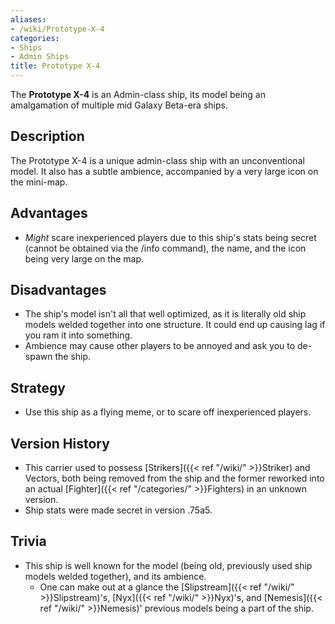 ```yaml
---
aliases:
- /wiki/Prototype-X-4
categories:
- Ships
- Admin Ships
title: Prototype X-4
---
```


The **Prototype X-4** is an Admin-class ship, its model being an amalgamation of multiple mid Galaxy Beta-era ships. 

## Description

The Prototype X-4 is a unique admin-class ship with an unconventional model. It also has a subtle ambience, accompanied by a very large icon on the mini-map.

## Advantages

- _Might_ scare inexperienced players due to this ship's stats being secret (cannot be obtained via the /info command), the name, and the icon being very large on the map.

## Disadvantages

- The ship's model isn't all that well optimized, as it is literally old ship models welded together into one structure. It could end up causing lag if you ram it into something.
- Ambience may cause other players to be annoyed and ask you to de-spawn the ship.

## Strategy

- Use this ship as a flying meme, or to scare off inexperienced players.

## Version History 

- This carrier used to possess [Strikers]({{< ref "/wiki/" >}}Striker) and Vectors, both being removed from the ship and the former reworked into an actual [Fighter]({{< ref "/categories/" >}}Fighters) in an unknown version.
- Ship stats were made secret in version .75a5.

## Trivia

- This ship is well known for the model (being old, previously used ship models welded together), and its ambience.
  - One can make out at a glance the [Slipstream]({{< ref "/wiki/" >}}Slipstream)'s, [Nyx]({{< ref "/wiki/" >}}Nyx)'s, and [Nemesis]({{< ref "/wiki/" >}}Nemesis)' previous models being a part of the ship.